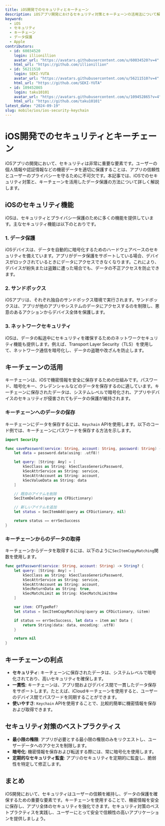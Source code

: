 ```yaml
---
title: iOS開発でのセキュリティとキーチェーン
description: iOSアプリ開発におけるセキュリティ対策とキーチェーンの活用法について解説します。
keyword:
  - iOS
  - セキュリティ
  - キーチェーン
  - データ保護
  - Apple
contributors:
  - id: 60034520
    login: illionillion
    avatar_url: "https://avatars.githubusercontent.com/u/60034520?v=4"
    html_url: "https://github.com/illionillion"
  - id: 56211510
    login: SEKI-YUTA
    avatar_url: "https://avatars.githubusercontent.com/u/56211510?v=4"
    html_url: "https://github.com/SEKI-YUTA"
  - id: 109452865
    login: taku10101
    avatar_url: "https://avatars.githubusercontent.com/u/109452865?v=4"
    html_url: "https://github.com/taku10101"
latest_date: "2024-09-19"
slug: mobile/ios/ios-security-keychain
---
```


# iOS開発でのセキュリティとキーチェーン

iOSアプリの開発において、セキュリティは非常に重要な要素です。ユーザーの個人情報や認証情報などの機密データを適切に保護することは、アプリの信頼性とユーザーのプライバシーを守るために不可欠です。本記事では、iOSでのセキュリティ対策と、キーチェーンを活用したデータ保護の方法について詳しく解説します。

## iOSのセキュリティ機能

iOSは、セキュリティとプライバシー保護のために多くの機能を提供しています。主なセキュリティ機能は以下のとおりです。

### 1. データ保護

iOSデバイスは、データを自動的に暗号化するためのハードウェアベースのセキュリティを備えています。アプリがデータ保護をサポートしている場合、デバイスがロックされているときにデータにアクセスできなくなります。これにより、デバイスが紛失または盗難に遭った場合でも、データの不正アクセスを防止できます。

### 2. サンドボックス

iOSアプリは、それぞれ独自のサンドボックス環境で実行されます。サンドボックスは、アプリが他のアプリやシステムのデータにアクセスするのを制限し、悪意のあるアクションからデバイス全体を保護します。

### 3. ネットワークセキュリティ

iOSは、データの転送中にセキュリティを確保するためのネットワークセキュリティ機能も提供します。例えば、Transport Layer Security（TLS）を使用して、ネットワーク通信を暗号化し、データの盗聴や改ざんを防止します。

## キーチェーンの活用

キーチェーンは、iOSで機密情報を安全に保存するための仕組みです。パスワード、暗号化キー、クレデンシャルなどのデータを保存するのに適しています。キーチェーンに保存されたデータは、システムレベルで暗号化され、アプリやデバイスのセキュリティが侵害されてもデータの保護が維持されます。

### キーチェーンへのデータの保存

キーチェーンにデータを保存するには、`Keychain` APIを使用します。以下のコード例では、キーチェーンにパスワードを保存する方法を示します。

```swift
import Security

func savePassword(service: String, account: String, password: String) -> Bool {
    let data = password.data(using: .utf8)!

    let query: [String: Any] = [
        kSecClass as String: kSecClassGenericPassword,
        kSecAttrService as String: service,
        kSecAttrAccount as String: account,
        kSecValueData as String: data
    ]

    // 既存のアイテムを削除
    SecItemDelete(query as CFDictionary)

    // 新しいアイテムを追加
    let status = SecItemAdd(query as CFDictionary, nil)

    return status == errSecSuccess
}
```

### キーチェーンからのデータの取得

キーチェーンからデータを取得するには、以下のように`SecItemCopyMatching`関数を使用します。

```swift
func getPassword(service: String, account: String) -> String? {
    let query: [String: Any] = [
        kSecClass as String: kSecClassGenericPassword,
        kSecAttrService as String: service,
        kSecAttrAccount as String: account,
        kSecReturnData as String: true,
        kSecMatchLimit as String: kSecMatchLimitOne
    ]

    var item: CFTypeRef?
    let status = SecItemCopyMatching(query as CFDictionary, &item)

    if status == errSecSuccess, let data = item as? Data {
        return String(data: data, encoding: .utf8)
    }

    return nil
}
```

## キーチェーンの利点

- **セキュリティ**: キーチェーンに保存されたデータは、システムレベルで暗号化されており、高いセキュリティを確保します。
- **一貫性**: キーチェーンは、アプリ間およびデバイス間で一貫したデータ保存をサポートします。たとえば、iCloudキーチェーンを使用すると、ユーザーのデバイス間でパスワードを同期することができます。
- **使いやすさ**: `Keychain` APIを使用することで、比較的簡単に機密情報を保存および取得できます。

## セキュリティ対策のベストプラクティス

- **最小限の権限**: アプリが必要とする最小限の権限のみをリクエストし、ユーザーデータへのアクセスを制限します。
- **暗号化**: 機密情報を保存および転送する際には、常に暗号化を使用します。
- **定期的なセキュリティ監査**: アプリのセキュリティを定期的に監査し、脆弱性を特定して修正します。

## まとめ

iOS開発において、セキュリティはユーザーの信頼を維持し、データの保護を確保するための重要な要素です。キーチェーンを使用することで、機密情報を安全に保存し、アプリ全体のセキュリティを強化できます。セキュリティ対策のベストプラクティスを実践し、ユーザーにとって安全で信頼性の高いアプリケーションを提供しましょう。
